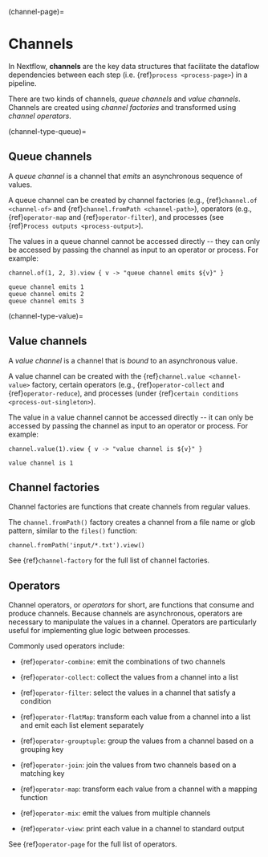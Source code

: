 (channel-page)=

# Channels

In Nextflow, **channels** are the key data structures that facilitate the dataflow dependencies between each step (i.e. {ref}`process <process-page>`) in a pipeline.

There are two kinds of channels, *queue channels* and *value channels*. Channels are created using *channel factories* and transformed using *channel operators*.

(channel-type-queue)=

## Queue channels

A *queue channel* is a channel that *emits* an asynchronous sequence of values.

A queue channel can be created by channel factories (e.g., {ref}`channel.of <channel-of>` and {ref}`channel.fromPath <channel-path>`), operators (e.g., {ref}`operator-map` and  {ref}`operator-filter`), and processes (see {ref}`Process outputs <process-output>`).

The values in a queue channel cannot be accessed directly -- they can only be accessed by passing the channel as input to an operator or process. For example:

```nextflow
channel.of(1, 2, 3).view { v -> "queue channel emits ${v}" }
```

```console
queue channel emits 1
queue channel emits 2
queue channel emits 3
```

(channel-type-value)=

## Value channels

A *value channel* is a channel that is *bound* to an asynchronous value.

A value channel can be created with the {ref}`channel.value <channel-value>` factory, certain operators (e.g., {ref}`operator-collect` and {ref}`operator-reduce`), and processes (under {ref}`certain conditions <process-out-singleton>`).

The value in a value channel cannot be accessed directly -- it can only be accessed by passing the channel as input to an operator or process. For example:

```nextflow
channel.value(1).view { v -> "value channel is ${v}" }
```

```console
value channel is 1
```

## Channel factories

Channel factories are functions that create channels from regular values.

The `channel.fromPath()` factory creates a channel from a file name or glob pattern, similar to the `files()` function:

```nextflow
channel.fromPath('input/*.txt').view()
```

See {ref}`channel-factory` for the full list of channel factories.

## Operators

Channel operators, or *operators* for short, are functions that consume and produce channels. Because channels are asynchronous, operators are necessary to manipulate the values in a channel. Operators are particularly useful for implementing glue logic between processes.

Commonly used operators include:

- {ref}`operator-combine`: emit the combinations of two channels

- {ref}`operator-collect`: collect the values from a channel into a list

- {ref}`operator-filter`: select the values in a channel that satisfy a condition

- {ref}`operator-flatMap`: transform each value from a channel into a list and emit each list 
element separately

- {ref}`operator-grouptuple`: group the values from a channel based on a grouping key

- {ref}`operator-join`: join the values from two channels based on a matching key

- {ref}`operator-map`: transform each value from a channel with a mapping function

- {ref}`operator-mix`: emit the values from multiple channels

- {ref}`operator-view`: print each value in a channel to standard output

See {ref}`operator-page` for the full list of operators.
